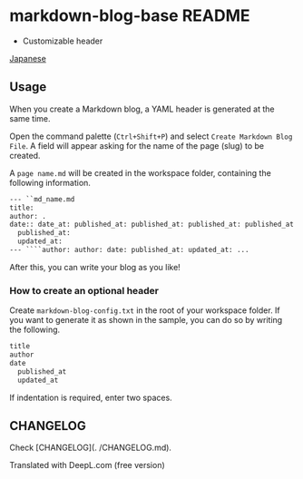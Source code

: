 # markdown-blog-base README

- Customizable header

[Japanese](./README-jp.md)

## Usage

When you create a Markdown blog, a YAML header is generated at the same time.

Open the command palette (`Ctrl+Shift+P`) and select `Create Markdown Blog File`. A field will appear asking for the name of the page (slug) to be created.

A ``page name.md`` will be created in the workspace folder, containing the following information.

```md
--- ``md_name.md
title:
author: .
date:: date_at: published_at: published_at: published_at: published_at
  published_at:
  updated_at:
--- ````author: author: date: published_at: updated_at: ...
````

After this, you can write your blog as you like!

### How to create an optional header

Create `markdown-blog-config.txt` in the root of your workspace folder. If you want to generate it as shown in the sample, you can do so by writing the following.

```txt
title
author
date
  published_at
  updated_at
````

If indentation is required, enter two spaces.

## CHANGELOG

Check [CHANGELOG](. /CHANGELOG.md).

Translated with DeepL.com (free version)
